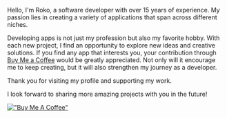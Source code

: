 Hello, I'm Roko, 
a software developer with over 15 years of experience. My passion lies in creating a variety of applications that span across different niches.

Developing apps is not just my profession but also my favorite hobby. 
With each new project, I find an opportunity to explore new ideas and creative solutions. 
If you find any app that interests you, your contribution through [Buy Me a Coffee](https://www.buymeacoffee.com/craftsmanm7) would be greatly appreciated. 
Not only will it encourage me to keep creating, but it will also strengthen my journey as a developer.

Thank you for visiting my profile and supporting my work. 

I look forward to sharing more amazing projects with you in the future!

[!["Buy Me A Coffee"](https://www.buymeacoffee.com/assets/img/custom_images/orange_img.png)]([https://www.buymeacoffee.com/gbraad](https://www.buymeacoffee.com/craftsmanm7)https://www.buymeacoffee.com/craftsmanm7)
